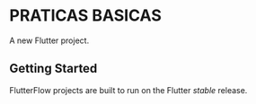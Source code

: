 # PRATICAS BASICAS

A new Flutter project.

## Getting Started

FlutterFlow projects are built to run on the Flutter _stable_ release.

